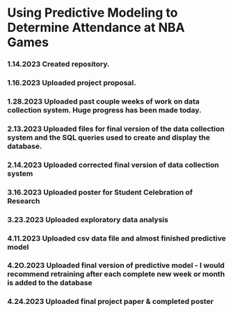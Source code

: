 # Using Predictive Modeling to Determine Attendance at NBA Games
### 1.14.2023 Created repository.
### 1.16.2023 Uploaded project proposal.
### 1.28.2023 Uploaded past couple weeks of work on data collection system. Huge progress has been made today.
### 2.13.2023 Uploaded files for final version of the data collection system and the SQL queries used to create and display the database.
### 2.14.2023 Uploaded corrected final version of data collection system
### 3.16.2023 Uploaded poster for Student Celebration of Research
### 3.23.2023 Uploaded exploratory data analysis
### 4.11.2023 Uploaded csv data file and almost finished predictive model
### 4.2O.2023 Uploaded final version of predictive model - I would recommend retraining after each complete new week or month is added to the database
### 4.24.2023 Uploaded final project paper & completed poster
